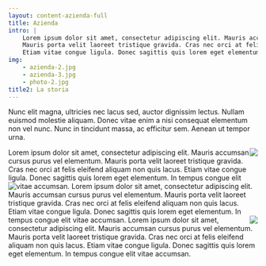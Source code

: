 ```yaml
---
layout: content-azienda-full
title: Azienda
intro: |
    Lorem ipsum dolor sit amet, consectetur adipiscing elit. Mauris accumsan cursus purus vel elementum.
    Mauris porta velit laoreet tristique gravida. Cras nec orci at felis eleifend aliquam non quis lacus.
    Etiam vitae congue ligula. Donec sagittis quis lorem eget elementum. In tempus congue elit vitae accumsan.
img:
    - azienda-2.jpg
    - azienda-3.jpg
    - photo-2.jpg
title2: La storia
---
```




Nunc elit magna, ultricies nec lacus sed, auctor dignissim lectus. Nullam euismod molestie aliquam.
Donec vitae enim a nisi consequat elementum non vel nunc. Nunc in tincidunt massa, ac efficitur sem. Aenean ut tempor urna.

<img style="float: right;" class="old-img" src="{{ site.url }}/assets/img/old/old-1.jpg">
Lorem ipsum dolor sit amet, consectetur adipiscing elit. Mauris accumsan cursus purus vel elementum.
Mauris porta velit laoreet tristique gravida. Cras nec orci at felis eleifend aliquam non quis lacus.
Etiam vitae congue ligula. Donec sagittis quis lorem eget elementum. In tempus congue elit vitae accumsan.

<img style="float: left;" class="old-img" src="{{ site.url }}/assets/img/old/old-2.jpg">
Lorem ipsum dolor sit amet, consectetur adipiscing elit. Mauris accumsan cursus purus vel elementum.
Mauris porta velit laoreet tristique gravida. Cras nec orci at felis eleifend aliquam non quis lacus.
Etiam vitae congue ligula. Donec sagittis quis lorem eget elementum. In tempus congue elit vitae accumsan.

<img style="float: right;" class="old-img" src="{{ site.url }}/assets/img/old/old-3.jpg">
Lorem ipsum dolor sit amet, consectetur adipiscing elit. Mauris accumsan cursus purus vel elementum.
Mauris porta velit laoreet tristique gravida. Cras nec orci at felis eleifend aliquam non quis lacus.
Etiam vitae congue ligula. Donec sagittis quis lorem eget elementum. In tempus congue elit vitae accumsan.
